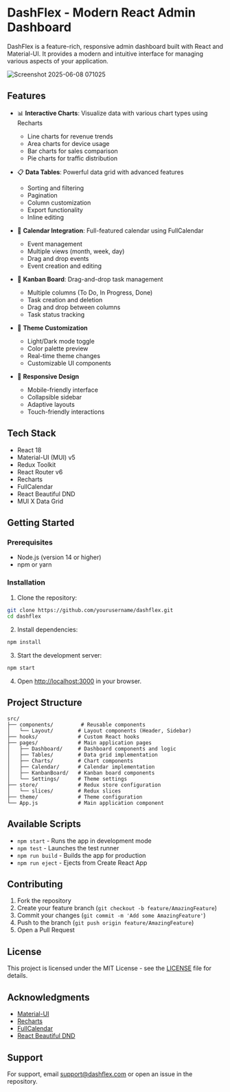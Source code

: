 # DashFlex - Modern React Admin Dashboard

DashFlex is a feature-rich, responsive admin dashboard built with React and Material-UI. It provides a modern and intuitive interface for managing various aspects of your application.


![Screenshot 2025-06-08 071025](https://github.com/user-attachments/assets/1006a2e0-2889-4e96-907f-3b498cbca626)


## Features

- 📊 **Interactive Charts**: Visualize data with various chart types using Recharts
  - Line charts for revenue trends
  - Area charts for device usage
  - Bar charts for sales comparison
  - Pie charts for traffic distribution

- 📋 **Data Tables**: Powerful data grid with advanced features
  - Sorting and filtering
  - Pagination
  - Column customization
  - Export functionality
  - Inline editing

- 📅 **Calendar Integration**: Full-featured calendar using FullCalendar
  - Event management
  - Multiple views (month, week, day)
  - Drag and drop events
  - Event creation and editing

- 📌 **Kanban Board**: Drag-and-drop task management
  - Multiple columns (To Do, In Progress, Done)
  - Task creation and deletion
  - Drag and drop between columns
  - Task status tracking

- 🎨 **Theme Customization**
  - Light/Dark mode toggle
  - Color palette preview
  - Real-time theme changes
  - Customizable UI components

- 📱 **Responsive Design**
  - Mobile-friendly interface
  - Collapsible sidebar
  - Adaptive layouts
  - Touch-friendly interactions

## Tech Stack

- React 18
- Material-UI (MUI) v5
- Redux Toolkit
- React Router v6
- Recharts
- FullCalendar
- React Beautiful DND
- MUI X Data Grid

## Getting Started

### Prerequisites

- Node.js (version 14 or higher)
- npm or yarn

### Installation

1. Clone the repository:
```bash
git clone https://github.com/yourusername/dashflex.git
cd dashflex
```

2. Install dependencies:
```bash
npm install
```

3. Start the development server:
```bash
npm start
```

4. Open [http://localhost:3000](http://localhost:3000) in your browser.

## Project Structure

```
src/
├── components/         # Reusable components
│   └── Layout/        # Layout components (Header, Sidebar)
├── hooks/             # Custom React hooks
├── pages/             # Main application pages
│   ├── Dashboard/     # Dashboard components and logic
│   ├── Tables/        # Data grid implementation
│   ├── Charts/        # Chart components
│   ├── Calendar/      # Calendar implementation
│   ├── KanbanBoard/   # Kanban board components
│   └── Settings/      # Theme settings
├── store/             # Redux store configuration
│   └── slices/        # Redux slices
├── theme/             # Theme configuration
└── App.js             # Main application component
```

## Available Scripts

- `npm start` - Runs the app in development mode
- `npm test` - Launches the test runner
- `npm run build` - Builds the app for production
- `npm run eject` - Ejects from Create React App

## Contributing

1. Fork the repository
2. Create your feature branch (`git checkout -b feature/AmazingFeature`)
3. Commit your changes (`git commit -m 'Add some AmazingFeature'`)
4. Push to the branch (`git push origin feature/AmazingFeature`)
5. Open a Pull Request

## License

This project is licensed under the MIT License - see the [LICENSE](LICENSE) file for details.

## Acknowledgments

- [Material-UI](https://mui.com/)
- [Recharts](https://recharts.org/)
- [FullCalendar](https://fullcalendar.io/)
- [React Beautiful DND](https://github.com/atlassian/react-beautiful-dnd)

## Support

For support, email support@dashflex.com or open an issue in the repository.

